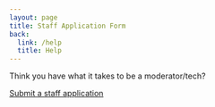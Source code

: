```yaml
---
layout: page
title: Staff Application Form
back:
  link: /help
  title: Help
---
```


Think you have what it takes to be a moderator/tech? 

<a href="https://docs.google.com/forms/d/e/1FAIpQLSeCnbIeiE9JY5ZXSbC8-PcuBqHPLO4zc9F0klHfA7H6_N4CkA/viewform" class="action">Submit a staff application</a>